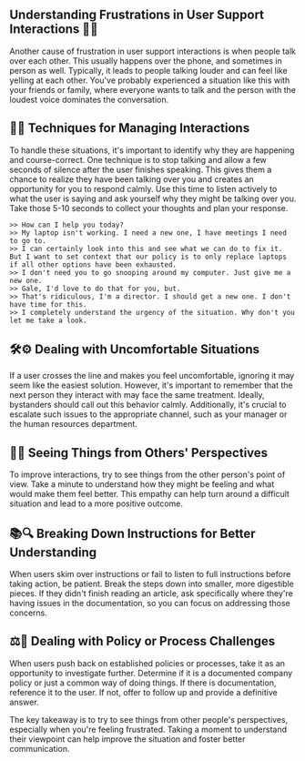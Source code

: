 ## Understanding Frustrations in User Support Interactions 🧠💡 


Another cause of frustration in user support interactions is when people talk over each other. This usually happens over the phone, and sometimes in person as well. Typically, it leads to people talking louder and can feel like yelling at each other. You've probably experienced a situation like this with your friends or family, where everyone wants to talk and the person with the loudest voice dominates the conversation.

## 🔄📝 Techniques for Managing Interactions

To handle these situations, it's important to identify why they are happening and course-correct. One technique is to stop talking and allow a few seconds of silence after the user finishes speaking. This gives them a chance to realize they have been talking over you and creates an opportunity for you to respond calmly. Use this time to listen actively to what the user is saying and ask yourself why they might be talking over you. Take those 5-10 seconds to collect your thoughts and plan your response.

```
>> How can I help you today?
>> My laptop isn't working. I need a new one, I have meetings I need to go to.
>> I can certainly look into this and see what we can do to fix it. But I want to set context that our policy is to only replace laptops if all other options have been exhausted.
>> I don't need you to go snooping around my computer. Just give me a new one.
>> Gale, I'd love to do that for you, but.
>> That's ridiculous, I'm a director. I should get a new one. I don't have time for this.
>> I completely understand the urgency of the situation. Why don't you let me take a look.
```

## 🛠️⚙️ Dealing with Uncomfortable Situations

If a user crosses the line and makes you feel uncomfortable, ignoring it may seem like the easiest solution. However, it's important to remember that the next person they interact with may face the same treatment. Ideally, bystanders should call out this behavior calmly. Additionally, it's crucial to escalate such issues to the appropriate channel, such as your manager or the human resources department.

## 👀🔀 Seeing Things from Others' Perspectives

To improve interactions, try to see things from the other person's point of view. Take a minute to understand how they might be feeling and what would make them feel better. This empathy can help turn around a difficult situation and lead to a more positive outcome.

## 📚🔍 Breaking Down Instructions for Better Understanding

When users skim over instructions or fail to listen to full instructions before taking action, be patient. Break the steps down into smaller, more digestible pieces. If they didn't finish reading an article, ask specifically where they're having issues in the documentation, so you can focus on addressing those concerns.

## ⚖️🔄 Dealing with Policy or Process Challenges

When users push back on established policies or processes, take it as an opportunity to investigate further. Determine if it is a documented company policy or just a common way of doing things. If there is documentation, reference it to the user. If not, offer to follow up and provide a definitive answer.

The key takeaway is to try to see things from other people's perspectives, especially when you're feeling frustrated. Taking a moment to understand their viewpoint can help improve the situation and foster better communication.

